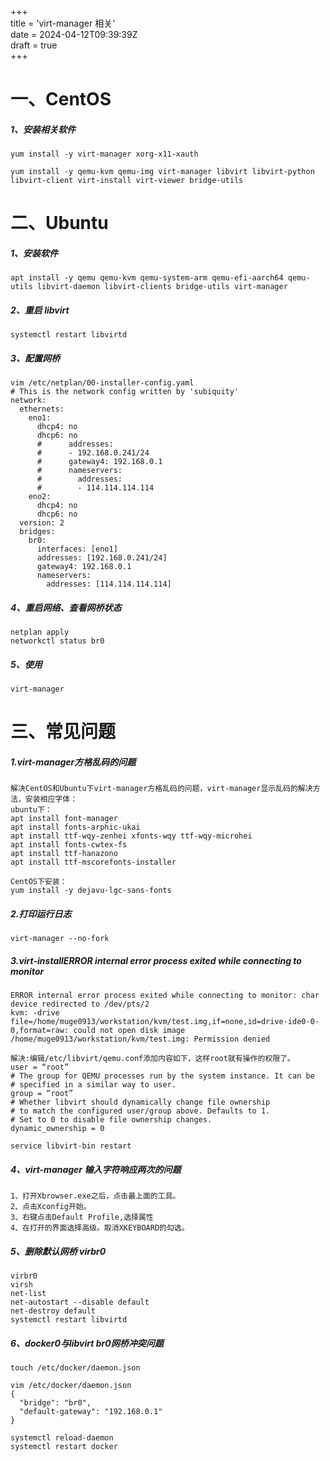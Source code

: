 +++  
title = 'virt-manager 相关'  
date = 2024-04-12T09:39:39Z  
draft = true  
+++

# 一、CentOS

##### 1、安装相关软件

```
yum install -y virt-manager xorg-x11-xauth
```
```
yum install -y qemu-kvm qemu-img virt-manager libvirt libvirt-python libvirt-client virt-install virt-viewer bridge-utils
```

# 二、Ubuntu

##### 1、安装软件

```
apt install -y qemu qemu-kvm qemu-system-arm qemu-efi-aarch64 qemu-utils libvirt-daemon libvirt-clients bridge-utils virt-manager
```

##### 2、重启 libvirt

```
systemctl restart libvirtd
```

##### 3、配置网桥

```
vim /etc/netplan/00-installer-config.yaml
# This is the network config written by 'subiquity'
network:
  ethernets:
    eno1:
      dhcp4: no
      dhcp6: no
      #      addresses:
      #      - 192.168.0.241/24
      #      gateway4: 192.168.0.1
      #      nameservers:
      #        addresses:
      #        - 114.114.114.114
    eno2:
      dhcp4: no
      dhcp6: no
  version: 2
  bridges:
    br0:
      interfaces: [eno1]
      addresses: [192.168.0.241/24]
      gateway4: 192.168.0.1
      nameservers:
        addresses: [114.114.114.114]
```

##### 4、重启网络、查看网桥状态

```
netplan apply
networkctl status br0
```

##### 5、使用

```
virt-manager
```

# 三、常见问题

##### 1.virt-manager方格乱码的问题

```
解决CentOS和Ubuntu下virt-manager方格乱码的问题，virt-manager显示乱码的解决方法，安装相应字体： 
ubuntu下：
apt install font-manager 
apt install fonts-arphic-ukai 
apt install ttf-wqy-zenhei xfonts-wqy ttf-wqy-microhei 
apt install fonts-cwtex-fs 
apt install ttf-hanazono 
apt install ttf-mscorefonts-installer 

CentOS下安装：
yum install -y dejavu-lgc-sans-fonts
```

##### 2.打印运行日志

```
virt-manager --no-fork
```

##### 3.virt-installERROR internal error process exited while connecting to monitor

```
ERROR internal error process exited while connecting to monitor: char device redirected to /dev/pts/2
kvm: -drive file=/home/muge0913/workstation/kvm/test.img,if=none,id=drive-ide0-0-0,format=raw: could not open disk image
/home/muge0913/workstation/kvm/test.img: Permission denied

解决:编辑/etc/libvirt/qemu.conf添加内容如下，这样root就有操作的权限了。
user = “root”
# The group for QEMU processes run by the system instance. It can be
# specified in a similar way to user.
group = “root”
# Whether libvirt should dynamically change file ownership
# to match the configured user/group above. Defaults to 1.
# Set to 0 to disable file ownership changes.
dynamic_ownership = 0

service libvirt-bin restart
```

##### 4、virt-manager 输入字符响应两次的问题

```
1、打开Xbrowser.exe之后，点击最上面的工具。
2、点击Xconfig开始。
3、右键点击Default Profile,选择属性
4、在打开的界面选择高级。取消XKEYBOARD的勾选。
```

##### 5、删除默认网桥 virbr0

```
virbr0
virsh 
net-list 
net-autostart --disable default
net-destroy default
systemctl restart libvirtd
```

##### 6、docker0与libvirt br0网桥冲突问题

```
touch /etc/docker/daemon.json

vim /etc/docker/daemon.json
{
  "bridge": "br0",
  "default-gateway": "192.168.0.1"
}

systemctl reload-daemon
systemctl restart docker
```

